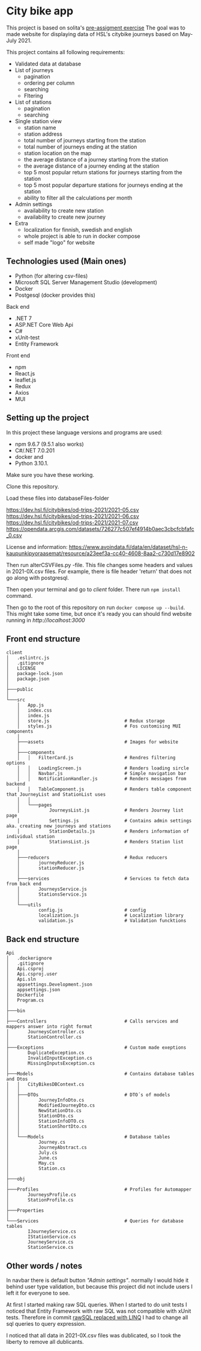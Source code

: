 # City bike app

This project is based on solita's [pre-assigment exercise](https://github.com/solita/dev-academy-2023-exercise) 
The goal was to made website for displaying data of HSL's citybike journeys based on May-July 2021.

This project contains all following requirements:
- Validated data at database
- List of journeys
  - pagination
  - ordering per column
  - searching
  - Fltering
- List of stations 
  - pagination
  - searching
- Single station view
  - station name
  - station address
  - total number of journeys starting from the station
  - total number of journeys ending at the station
  - station location on the map
  - the average distance of a journey starting from the station
  - the average distance of a journey ending at the station
  - top 5 most popular return stations for journeys starting from the station
  - top 5 most popular departure stations for journeys ending at the station
  - ability to filter all the calculations per month
- Admin settings
  - availability to create new station
  - availability to create new journey
- Extra
  - localization for finnish, swedish and english
  - whole project is able to run in docker compose
  - self made "logo" for website

## Technologies used (Main ones)

* Python (for altering csv-files)
* Microsoft SQL Server Management Studio (development)
* Docker
* Postgesql (docker provides this)

Back end
* .NET 7
* ASP.NET Core Web Api
* C#
* xUnit-test
* Entity Framework

Front end
* npm
* React.js
* leaflet.js
* Redux
* Axios
* MUI

## Setting up the project

In this project these language versions and programs are used: 
* npm 9.6.7 (9.5.1 also works)
* C#/.NET 7.0.201
* docker and 
* Python 3.10.1. 

Make sure you have these working.

Clone this repository.

Load these files into databaseFiles-folder

<https://dev.hsl.fi/citybikes/od-trips-2021/2021-05.csv>
<https://dev.hsl.fi/citybikes/od-trips-2021/2021-06.csv>
<https://dev.hsl.fi/citybikes/od-trips-2021/2021-07.csv>
<https://opendata.arcgis.com/datasets/726277c507ef4914b0aec3cbcfcbfafc_0.csv>


License and information: <https://www.avoindata.fi/data/en/dataset/hsl-n-kaupunkipyoraasemat/resource/a23eef3a-cc40-4608-8aa2-c730d17e8902>

Then run alterCSVFiles.py -file. This file changes some headers and values in 2021-0X.csv files. For example, there is file header 'return' that does not go along with postgresql.

Then open your terminal and go to *client* folder. There run ``` npm install ``` command.

Then go to the root of this repository on run ```docker compose up --build```. This might take some time, but once it's ready you can should find website running in *http://localhost:3000*

## Front end structure
```
client
│   .eslintrc.js
│   .gitignore
│   LICENSE
│   package-lock.json
│   package.json
│
├───public
│
└───src
    │   App.js
    │   index.css
    │   index.js
    │   store.js                            # Redux storage
    │   styles.js                           # Fos customising MUI components
    │
    ├───assets                              # Images for website
    │
    ├───components
    │   │   FilterCard.js                   # Rendres filtering options
    │   │   LoadingScreen.js                # Renders loading sircle
    │   │   Navbar.js                       # Simple navigation bar
    │   │   NotificationHandler.js          # Renders messages from backend
    │   │   TableComponent.js               # Renders table component that JourneyList and StationList uses
    │   │
    │   └───pages
    │           JourneysList.js             # Renders Journey list page
    │           Settings.js                 # Contains admin settings aka. creating new journeys and stations
    │           StationDetails.js           # Renders information of individual station
    │           StationsList.js             # Renders Station list page
    │
    ├───reducers                            # Redux reducers
    │       journeyReducer.js
    │       stationReducer.js
    │
    ├───services                            # Services to fetch data from back end
    │       JourneysService.js
    │       StationsService.js
    │
    └───utils
            config.js                       # config
            localization.js                 # Localization library
            validation.js                   # Validation funcktions
``` 

## Back end structure
```
Api
│   .dockerignore
│   .gitignore
│   Api.csproj
│   Api.csproj.user
│   Api.sln
│   appsettings.Development.json
│   appsettings.json
│   Dockerfile
│   Program.cs
│
├───bin
│
├───Controllers                             # Calls services and mappers answer into right format
│       JourneysController.cs
│       StationController.cs
│
├───Exceptions                              # Custom made exeptions
│       DuplicateException.cs
│       InvalidInputException.cs
│       MissingInputsException.cs
│
├───Models                                  # Contains database tables and Dtos
│   │   CityBikesDBContext.cs
│   │
│   ├───DTOs                                # DTO´s of models
│   │       JourneyInfoDto.cs
│   │       ModifiedJourneyDto.cs
│   │       NewStationDto.cs
│   │       StationDto.cs
│   │       StationInfoDTO.cs
│   │       StationShortDto.cs
│   │
│   └───Models                              # Database tables
│           Journey.cs
│           JourneyAbstract.cs
│           July.cs
│           June.cs
│           May.cs
│           Station.cs
│
├───obj
│
├───Profiles                                # Profiles for Automapper
│       JourneysProfile.cs
│       StationProfile.cs
│
├───Properties
│
└───Services                                # Queries for database tables
        IJourneyService.cs
        IStationService.cs
        JourneyService.cs
        StationService.cs
``` 

## Other words / notes

In navbar there is default button *"Admin settings"*. normally I would hide it behind user type validation, but because this project did not include users I left it for everyone to see.

At first I started making raw SQL queries. When I started to do unit tests I noticed that Entity Framework with raw SQL was not compatible with xUnit tests. Therefore in commit [rawSQL replaced with LINQ](https://github.com/HeidiJoensuu/city-bike-app/commit/cb4e2a65de16281a4cfb9fb58ee05f16476b1831#diff-32fa6806557dad4e15090697adfe83b526fda31b880bfbf17a091df9c235a206) I had to change all sql queries to query expression.

I noticed that all data in 2021-0X.csv files was dublicated, so I took the liberty to remove all dublicants.
